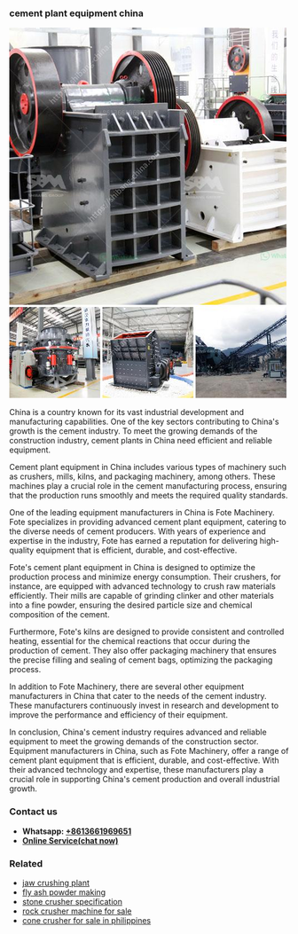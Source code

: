 <h3>cement plant equipment china</h3><img src='1704951509.jpg' alt=''><p>China is a country known for its vast industrial development and manufacturing capabilities. One of the key sectors contributing to China's growth is the cement industry. To meet the growing demands of the construction industry, cement plants in China need efficient and reliable equipment.</p><p>Cement plant equipment in China includes various types of machinery such as crushers, mills, kilns, and packaging machinery, among others. These machines play a crucial role in the cement manufacturing process, ensuring that the production runs smoothly and meets the required quality standards.</p><p>One of the leading equipment manufacturers in China is Fote Machinery. Fote specializes in providing advanced cement plant equipment, catering to the diverse needs of cement producers. With years of experience and expertise in the industry, Fote has earned a reputation for delivering high-quality equipment that is efficient, durable, and cost-effective.</p><p>Fote's cement plant equipment in China is designed to optimize the production process and minimize energy consumption. Their crushers, for instance, are equipped with advanced technology to crush raw materials efficiently. Their mills are capable of grinding clinker and other materials into a fine powder, ensuring the desired particle size and chemical composition of the cement.</p><p>Furthermore, Fote's kilns are designed to provide consistent and controlled heating, essential for the chemical reactions that occur during the production of cement. They also offer packaging machinery that ensures the precise filling and sealing of cement bags, optimizing the packaging process.</p><p>In addition to Fote Machinery, there are several other equipment manufacturers in China that cater to the needs of the cement industry. These manufacturers continuously invest in research and development to improve the performance and efficiency of their equipment.</p><p>In conclusion, China's cement industry requires advanced and reliable equipment to meet the growing demands of the construction sector. Equipment manufacturers in China, such as Fote Machinery, offer a range of cement plant equipment that is efficient, durable, and cost-effective. With their advanced technology and expertise, these manufacturers play a crucial role in supporting China's cement production and overall industrial growth.</p><h3>Contact us</h3><ul><li><strong>Whatsapp:&nbsp;<a href="https://wa.me/8613661969651">+8613661969651</a></strong></li><li><a href="https://swt.shibang-china.com/?git&amp;zhl&amp;cement plant equipment china"><strong>Online Service(chat now)</strong></a></li></ul><h3>Related</h3><ul><li><a href='jaw crushing plant.md'>jaw crushing plant</a></li><li><a href='fly ash powder making.md'>fly ash powder making</a></li><li><a href='stone crusher specification.md'>stone crusher specification</a></li><li><a href='rock crusher machine for sale.md'>rock crusher machine for sale</a></li><li><a href='cone crusher for sale in philippines.md'>cone crusher for sale in philippines</a></li></ul>